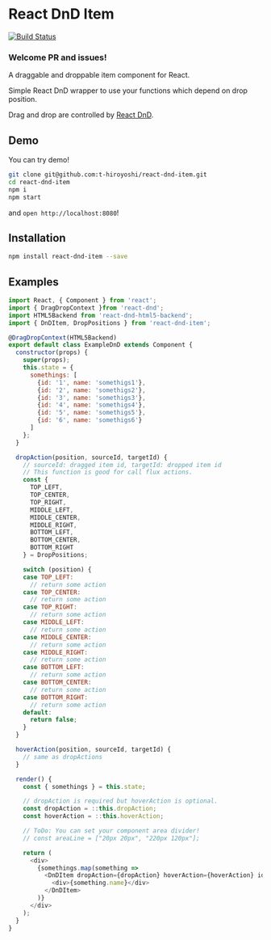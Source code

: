 # React DnD Item
[![Build Status](https://travis-ci.org/t-hiroyoshi/react-dnd-item.svg)](https://travis-ci.org/t-hiroyoshi/react-dnd-item)

### Welcome PR and issues!

A draggable and droppable item component for React.

Simple React DnD wrapper to use your functions which depend on drop position.

Drag and drop are controlled by [React DnD](https://github.com/gaearon/react-dnd).

## Demo

You can try demo!

```sh
git clone git@github.com:t-hiroyoshi/react-dnd-item.git
cd react-dnd-item
npm i
npm start
```

and `open http://localhost:8080`!

## Installation

```sh
npm install react-dnd-item --save
```

## Examples

```js
import React, { Component } from 'react';
import { DragDropContext }from 'react-dnd';
import HTML5Backend from 'react-dnd-html5-backend';
import { DnDItem, DropPositions } from 'react-dnd-item';

@DragDropContext(HTML5Backend)
export default class ExampleDnD extends Component {
  constructor(props) {
    super(props);
    this.state = {
      somethings: [
        {id: '1', name: 'somethigs1'},
        {id: '2', name: 'somethigs2'},
        {id: '3', name: 'somethigs3'},
        {id: '4', name: 'somethigs4'},
        {id: '5', name: 'somethigs5'},
        {id: '6', name: 'somethigs6'}
      ]
    };
  }

  dropAction(position, sourceId, targetId) {
    // sourceId: dragged item id, targetId: dropped item id
    // This function is good for call flux actions.
    const {
      TOP_LEFT,
      TOP_CENTER,
      TOP_RIGHT,
      MIDDLE_LEFT,
      MIDDLE_CENTER,
      MIDDLE_RIGHT,
      BOTTOM_LEFT,
      BOTTOM_CENTER,
      BOTTOM_RIGHT
    } = DropPositions;

    switch (position) {
    case TOP_LEFT:
      // return some action
    case TOP_CENTER:
      // return some action
    case TOP_RIGHT:
      // return some action
    case MIDDLE_LEFT:
      // return some action
    case MIDDLE_CENTER:
      // return some action
    case MIDDLE_RIGHT:
      // return some action
    case BOTTOM_LEFT:
      // return some action
    case BOTTOM_CENTER:
      // return some action
    case BOTTOM_RIGHT:
      // return some action
    default:
      return false;
    }
  }

  hoverAction(position, sourceId, targetId) {
    // same as dropActions
  }

  render() {
    const { somethings } = this.state;

    // dropAction is required but hoverAction is optional.
    const dropAction = ::this.dropAction;
    const hoverAction = ::this.hoverAction;

    // ToDo: You can set your component area divider!
    // const areaLine = ["20px 20px", "220px 120px"];

    return (
      <div>
        {somethings.map(something =>
          <DnDItem dropAction={dropAction} hoverAction={hoverAction} id={something.id} key={something.id}>
            <div>{something.name}</div>
          </DnDItem>
        )}
      </div>
    );
  }
}
```
